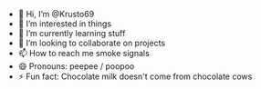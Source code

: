 - 👋 Hi, I’m @Krusto69
- 👀 I’m interested in things
- 🌱 I’m currently learning stuff
- 💞️ I’m looking to collaborate on projects
- 📫 How to reach me smoke signals
- 😄 Pronouns: peepee / poopoo
- ⚡ Fun fact: Chocolate milk doesn't come from chocolate cows

<!---
Krusto69/Krusto69 is a ✨ special ✨ repository because its `README.md` (this file) appears on your GitHub profile.
You can click the Preview link to take a look at your changes.
--->
